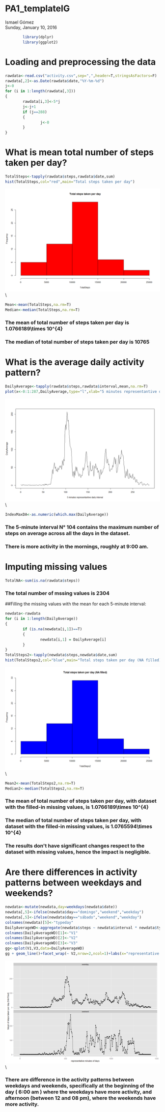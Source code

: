 # PA1_templateIG
Ismael Gómez  
Sunday, January 10, 2016  
        



```r
        library(dplyr)
        library(ggplot2)
```
        
# Loading and preprocessing the data

```r
rawdata<-read.csv("activity.csv",sep=",",header=T,stringsAsFactors=F)
rawdata[,2]<-as.Date(rawdata$date,"%Y-%m-%d")
j<-0
for (i in 1:length(rawdata[,3]))
{
        rawdata[i,3]<-5*j
        j<-j+1
        if (j==288)
        {
                j<-0        
        }        
}        
```
          
# What is mean total number of steps taken per day?

```r
TotalSteps<-tapply(rawdata$steps,rawdata$date,sum)
hist(TotalSteps,col="red",main="Total steps taken per day")
```

![](Figs/hist-1.png)\

```r
Mean<-mean(TotalSteps,na.rm=T)
Median<-median(TotalSteps,na.rm=T)
```
### The mean of total number of steps taken per day is 1.0766189\times 10^{4}  
### The median of total number of steps taken per day is 10765
          
# What is the average daily activity pattern?

```r
DailyAverage<-tapply(rawdata$steps,rawdata$interval,mean,na.rm=T)
plot(x<-0:1:287,DailyAverage,type="l",xlab="5 minutes representantive daily interval")
```

![](Figs/unnamed-chunk-2-1.png)\

```r
IndexMaxDA<-as.numeric(which.max(DailyAverage))
```
### The 5-minute interval N° 104 contains the maximum number of steps on average across all the days in the dataset.  
### There is more activity in the mornings, roughly at 9:00 am.
          
# Imputing missing values

```r
TotalNA<-sum(is.na(rawdata$steps))
```
### The total number of mssing values is 2304  
          
##Filling the missing values with the mean for each 5-minute interval:

```r
newdata<-rawdata
for (i in 1:length(DailyAverage))
{
        if (is.na(newdata[i,1])==T)
        {
                newdata[i,1] = DailyAverage[i] 
        }     
}
TotalSteps2<-tapply(newdata$steps,newdata$date,sum)
hist(TotalSteps2,col="blue",main="Total steps taken per day (NA filled)")
```

![](Figs/hist2-1.png)\

```r
Mean2<-mean(TotalSteps2,na.rm=T)
Median2<-median(TotalSteps2,na.rm=T)
```
### The mean of total number of steps taken per day, with dataset with the filled-in missing values, is 1.0766189\times 10^{4}  
### The median of total number of steps taken per day, with dataset with the filled-in missing values, is 1.0765594\times 10^{4}  
          
### The results don't have significant changes respect to the dataset with missing values, hence the impact is negligible.  
          
# Are there differences in activity patterns between weekdays and weekends?

```r
newdata<-mutate(newdata,day=weekdays(newdata$date))
newdata[,5]<-ifelse(newdata$day=="domingo","weekend","weekday")
newdata[,5]<-ifelse(newdata$day=="sábado","weekend","weekday")
colnames(newdata)[5]<-"typeday"
DailyAverageWD<-aggregate(newdata$steps ~ newdata$interval * newdata$typeday,FUN="mean")
colnames(DailyAverageWD)[1]<-"V1"
colnames(DailyAverageWD)[2]<-"V2"
colnames(DailyAverageWD)[3]<-"V3"
gg<-qplot(V1,V3,data=DailyAverageWD)
gg + geom_line()+facet_wrap(~ V2,nrow=2,ncol=1)+labs(x="representative minutes of days",y="Mean of steps taken per day (NA filled)")
```

![](Figs/unnamed-chunk-4-1.png)\
  
### There are difference in the activity patterns between weekdays and weekends, specifically at the beginning of the day ( 6:00 am ) where the weekdays have more activity, and afternoon (between 12 and 08 pm), where the weekends have more activity.
          
